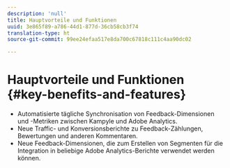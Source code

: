 ```yaml
---
description: 'null'
title: Hauptvorteile und Funktionen
uuid: 3e865f89-a786-44d1-877d-36cb58cb3f74
translation-type: ht
source-git-commit: 99ee24efaa517e8da700c67818c111c4aa90dc02

---
```



# Hauptvorteile und Funktionen {#key-benefits-and-features}

* Automatisierte tägliche Synchronisation von Feedback-Dimensionen und -Metriken zwischen Kampyle und Adobe Analytics.
* Neue Traffic- und Konversionsberichte zu Feedback-Zählungen, Bewertungen und anderen Kommentaren.
* Neue Feedback-Dimensionen, die zum Erstellen von Segmenten für die Integration in beliebige Adobe Analytics-Berichte verwendet werden können.

